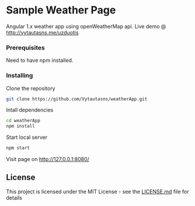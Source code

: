 # Sample Weather Page

Angular 1.x weather app using openWeatherMap api.
Live demo @ http://vytautasns.me/uzduotis

### Prerequisites

Need to have npm installed.

### Installing


Clone the repository

```bash
git clone https://github.com/Vytautasns/weatherApp.git
```

Intall dependencies

```bash
cd weatherApp
npm install
```

Start local server

```bash
npm start
```

Visit page on http://127.0.0.1:8080/


## License

This project is licensed under the MIT License - see the [LICENSE.md](LICENSE.md) file for details
